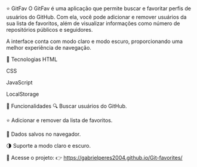 ⭐ GitFav
O GitFav é uma aplicação que permite buscar e favoritar perfis de usuários do GitHub. Com ela, você pode adicionar e remover usuários da sua lista de favoritos, além de visualizar informações como número de repositórios públicos e seguidores.

A interface conta com modo claro e modo escuro, proporcionando uma melhor experiência de navegação.

🚀 Tecnologias
HTML

CSS

JavaScript

LocalStorage

🎨 Funcionalidades
🔍 Buscar usuários do GitHub.

⭐ Adicionar e remover da lista de favoritos.

💾 Dados salvos no navegador.

🌗 Suporte a modo claro e escuro.

🔗 Acesse o projeto:
👉 https://gabrielperes2004.github.io/Git-favorites/

